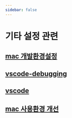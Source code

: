 ```yaml
---
sidebar: false
---
```


# 기타 설정 관련

## [mac 개발환경설정](./devEnv)

## [vscode-debugging](./vscode-debugging)

## [vscode](./vscode)

## [mac 사용환경 개선](./mac-etc)
